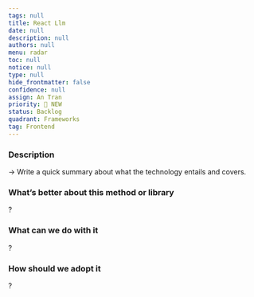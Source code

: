 ```yaml
---
tags: null
title: React Llm
date: null
description: null
authors: null
menu: radar
toc: null
notice: null
type: null
hide_frontmatter: false
confidence: null
assign: An Tran
priority: 🌟 NEW
status: Backlog
quadrant: Frameworks
tag: Frontend
---
```


<!-- table_of_contents 5248ba5c-7d76-4cca-8ffb-87c8d8a15ea1 -->

### Description

→ Write a quick summary about what the technology entails and covers.

### What’s better about this method or library

?

### What can we do with it

?

### How should we adopt it

?

<!-- child_database 28a4b5fe-3154-4516-b341-37fcb6498d69 -->
